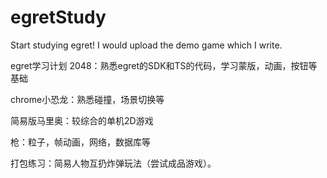 # egretStudy
Start studying egret! I would upload the demo game which I write.

egret学习计划
2048：熟悉egret的SDK和TS的代码，学习蒙版，动画，按钮等基础

chrome小恐龙：熟悉碰撞，场景切换等

简易版马里奥：较综合的单机2D游戏

枪：粒子，帧动画，网络，数据库等

打包练习：简易人物互扔炸弹玩法（尝试成品游戏）。